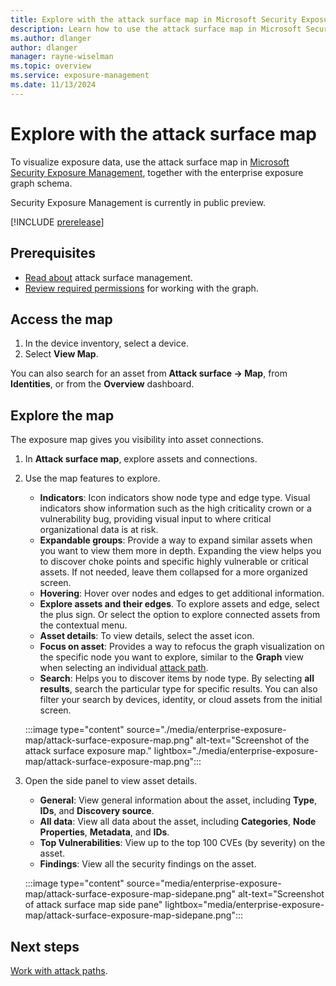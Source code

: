 ```yaml
---
title: Explore with the attack surface map in Microsoft Security Exposure Management
description: Learn how to use the attack surface map in Microsoft Security Exposure Management.
ms.author: dlanger
author: dlanger
manager: rayne-wiselman
ms.topic: overview
ms.service: exposure-management
ms.date: 11/13/2024
---
```


# Explore with the attack surface map

To visualize exposure data, use the attack surface map in [Microsoft Security Exposure Management](microsoft-security-exposure-management.md), together with the enterprise exposure graph schema.

Security Exposure Management is currently in public preview.

[!INCLUDE [prerelease](../includes//prerelease.md)]

## Prerequisites

- [Read about](cross-workload-attack-surfaces.md) attack surface management.
- [Review required permissions](prerequisites.md#permissions) for working with the graph.

## Access the map

1. In the device inventory, select a device.
1. Select **View Map**.

You can also search for an asset from **Attack surface -> Map**, from **Identities**, or from the **Overview** dashboard.

## Explore the map

The exposure map gives you visibility into asset connections.

1. In **Attack surface map**, explore assets and connections.
1. Use the map features to explore.
    - **Indicators**: Icon indicators show node type and edge type. Visual indicators show information such as the high criticality crown or a vulnerability bug, providing visual input to where critical organizational data is at risk.
    - **Expandable groups**: Provide a way to expand similar assets when you want to view them more in depth. Expanding the view helps you to discover choke points and specific highly vulnerable or critical assets. If not needed, leave them collapsed for a more organized screen.
    - **Hovering**: Hover over nodes and edges to get additional information.
    - **Explore assets and their edges**. To explore assets and edge, select the plus sign. Or select the option to explore connected assets from the contextual menu.
    - **Asset details**: To view details, select the asset icon.
    - **Focus on asset**: Provides a way to refocus the graph visualization on the specific node you want to explore, similar to the **Graph** view when selecting an individual [attack path](review-attack-paths.md).
    - **Search**: Helps you to discover items by node type. By selecting **all results**, search the particular type for specific results. You can also filter your search by devices, identity, or cloud assets from the initial screen.

    :::image type="content" source="./media/enterprise-exposure-map/attack-surface-exposure-map.png" alt-text="Screenshot of the attack surface exposure map." lightbox="./media/enterprise-exposure-map/attack-surface-exposure-map.png":::

1. Open the side panel to view asset details.
   - **General**: View general information about the asset, including **Type**, **IDs**, and **Discovery source**.
   - **All data**: View all data about the asset, including **Categories**, **Node Properties**, **Metadata**, and **IDs**.
   - **Top Vulnerabilities**: View up to the top 100 CVEs (by severity) on the asset.
   - **Findings**: View all the security findings on the asset.

    :::image type="content" source="media/enterprise-exposure-map/attack-surface-exposure-map-sidepane.png" alt-text="Screenshot of attack surface map side pane" lightbox="media/enterprise-exposure-map/attack-surface-exposure-map-sidepane.png":::

## Next steps

[Work with attack paths](work-attack-paths-overview.md).
